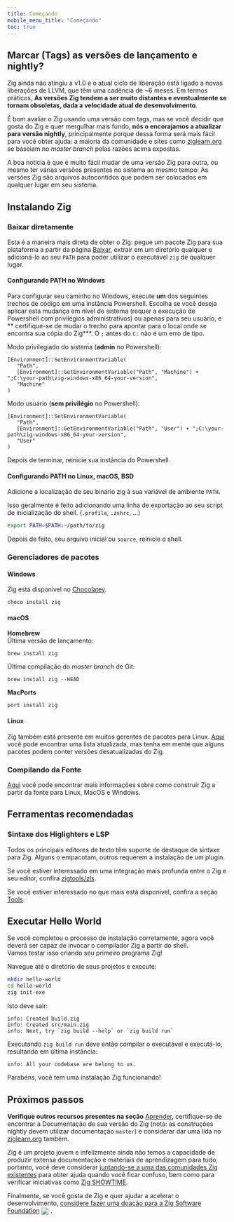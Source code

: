 ```yaml
---
title: Começando
mobile_menu_title: "Começando"
toc: true
---
```


## Marcar (Tags) as versões de lançamento e nightly?
Zig ainda não atingiu a v1.0 e o atual ciclo de liberação está ligado a novas liberações de LLVM, que têm uma cadência de ~6 meses.
Em termos práticos, **As versões Zig tendem a ser muito distantes e eventualmente se tornam obsoletas, dada a velocidade atual de desenvolvimento**.

É bom avaliar o Zig usando uma versão com tags, mas se você decidir que gosta do Zig e quer mergulhar mais fundo, **nós o encorajamos a atualizar para versão nightly**, principalmente porque dessa forma será mais fácil para você obter ajuda: a maioria da comunidade e sites como
[ziglearn.org](https://ziglearn.org) se baseiam no *master branch* pelas razões acima expostas.

A boa notícia é que é muito fácil mudar de uma versão Zig para outra, ou mesmo ter várias versões presentes no sistema ao mesmo tempo: As versões Zig são arquivos autocontidos que podem ser colocados em qualquer lugar em seu sistema.


## Instalando Zig
### Baixar diretamente
Esta é a maneira mais direta de obter o Zig: pegue um pacote Zig para sua plataforma a partir da página [Baixar](../../download),
extrair em um diretório qualquer e adicioná-lo ao seu `PATH` para poder utilizar o executável `zig` de qualquer lugar.

#### Configurando PATH no Windows
Para configurar seu caminho no Windows, execute **um** dos seguintes trechos de código em uma instância Powershell.
Escolha se você deseja aplicar esta mudança em nível de sistema (requer a execução de Powershell com privilégios administrativos) ou apenas para seu usuário, e ** certifique-se de mudar o trecho para apontar para o local onde se encontra sua cópia do Zig***.
O `;` antes do `C:` não é um erro de tipo.

Modo privilegiado do sistema (**admin** no Powershell):
```
[Environment]::SetEnvironmentVariable(
   "Path",
   [Environment]::GetEnvironmentVariable("Path", "Machine") + ";C:\your-path\zig-windows-x86_64-your-version",
   "Machine"
)
```

Modo usuário (**sem privilégio** no Powershell):
```
[Environment]::SetEnvironmentVariable(
   "Path",
   [Environment]::GetEnvironmentVariable("Path", "User") + ";C:\your-path\zig-windows-x86_64-your-version",
   "User"
)
```
Depois de terminar, reinicie sua instância do Powershell.

#### Configurando PATH no Linux, macOS, BSD
Adicione a localização de seu binário zig à sua variável de ambiente `PATH`.

Isso geralmente é feito adicionando uma linha de exportação ao seu script de inicialização do shell. (`.profile`, `.zshrc`, ...)
```bash
export PATH=$PATH:~/path/to/zig
```
Depois de feito, seu arquivo inicial ou `source`, reinicie o shell.




### Gerenciadores de pacotes
#### Windows
Zig está disponível no [Chocolatey](https://chocolatey.org/packages/zig).
```
choco install zig
```

#### macOS

**Homebrew**  
Última versão de lançamento:
```
brew install zig
```

Última compilação do *master branch* de Git:
```
brew install zig --HEAD
```

**MacPorts**
```
port install zig
```
#### Linux
Zig também está presente em muitos gerentes de pacotes para Linux. [Aqui](https://github.com/ziglang/zig/wiki/Install-Zig-from-a-Package-Manager)
você pode encontrar uma lista atualizada, mas tenha em mente que alguns pacotes podem conter versões desatualizadas do Zig.

### Compilando da Fonte
[Aqui](https://github.com/ziglang/zig/wiki/Building-Zig-From-Source) 
você pode encontrar mais informações sobre como construir Zig a partir da fonte para Linux, MacOS e Windows.

## Ferramentas recomendadas
### Sintaxe dos Higlighters e LSP
Todos os principais editores de texto têm suporte de destaque de sintaxe para Zig. 
Alguns o empacotam, outros requerem a instalação de um plugin.  

Se você estiver interessado em uma integração mais profunda entre o Zig e seu editor, confira [zigtools/zls](https://github.com/zigtools/zls).

Se você estiver interessado no que mais está disponível, confira a seção [Tools](../tools/).

## Executar Hello World
Se você completou o processo de instalação corretamente, agora você deverá ser capaz de invocar o compilador Zig a partir do shell.  
Vamos testar isso criando seu primeiro programa Zig!

Navegue até o diretório de seus projetos e execute:
```bash
mkdir hello-world
cd hello-world
zig init-exe
```

Isto deve sair:
```
info: Created build.zig
info: Created src/main.zig
info: Next, try `zig build --help` or `zig build run`
```

Executando `zig build run` deve então compilar o executável e executá-lo, resultando em última instância:
```
info: All your codebase are belong to us.
```

Parabéns, você tem uma instalação Zig funcionando!  

## Próximos passos
**Verifique outros recursos presentes na seção** [Aprender](../), certifique-se de encontrar a Documentação de sua versão do Zig (nota: as construções nightly devem utilizar documentação `master`) e considerar dar uma lida no [ziglearn.org](https://ziglearn.org) também.

Zig é um projeto jovem e infelizmente ainda não temos a capacidade de produzir extensa documentação e materiais de aprendizagem para tudo, portanto, você deve considerar [juntando-se a uma das comunidades Zig existentes](https://github.com/ziglang/zig/wiki/Community)
para obter ajuda quando você ficar confuso, bem como para verificar iniciativas como [Zig SHOWTIME](https://zig.show).

Finalmente, se você gosta de Zig e quer ajudar a acelerar o desenvolvimento, [considere fazer uma doação para a Zig Software Foundation](../../zsf)
<img src="/heart.svg" style="vertical-align:middle; margin-right: 5px">.
